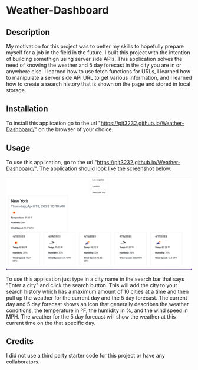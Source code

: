 # Weather-Dashboard

## Description
My motivation for this project was to better my skills to hopefully prepare myself for a job in the field in the future. I built this project with the intention of building somethign using server side APIs. This application solves the need of knowing the weather and 5 day forecast in the city you are in or anywhere else. I learned how to use fetch functions for URLs, I learned how to manipulate a server side API URL to get various information, and I learned how to create a search history that is shown on the page and stored in local storage.

## Installation
To install this application go to the url "https://pjt3232.github.io/Weather-Dashboard/" on the browser of your choice.

## Usage
To use this application, go to the url "https://pjt3232.github.io/Weather-Dashboard/". The application should look like the screenshot below:

![Screenshot of the deployed application](./assets/images/Weather-Dashboard-Screenshot.png)

To use this application just type in a city name in the search bar that says "Enter a city" and click the search button. This will add the city to your search history which has a maximum amount of 10 cities at a time and then pull up the weather for the current day and the 5 day forecast. The current day and 5 day forecast shows an icon that generally describes the weather conditions, the temperature in ºF, the humidity in %, and the wind speed in MPH. The weather for the 5 day forecast will show the weather at this current time on the that specific day.

## Credits
I did not use a third party starter code for this project or have any collaborators.

